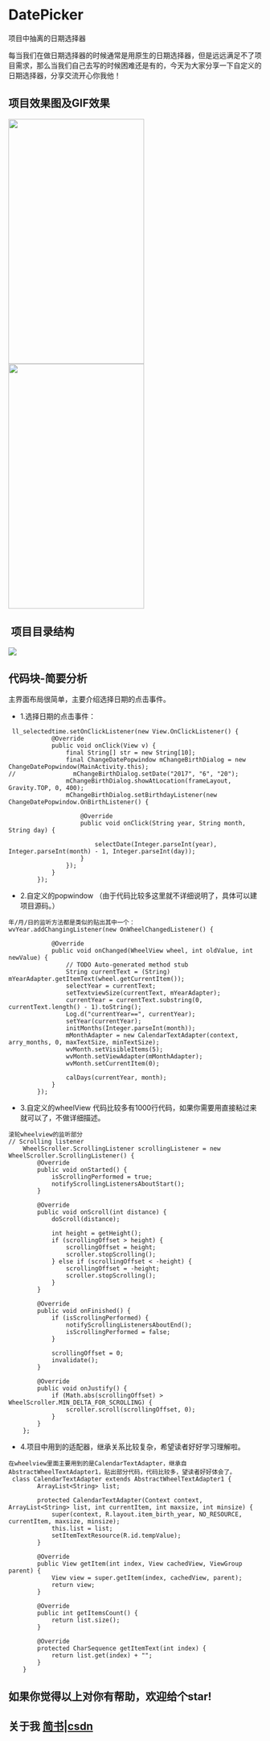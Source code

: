 # DatePicker
项目中抽离的日期选择器

  每当我们在做日期选择器的时候通常是用原生的日期选择器，但是远远满足不了项目需求，那么当我们自己去写的时候困难还是有的，今天为大家分享一下自定义的日期选择器，分享交流开心你我他！

## 项目效果图及GIF效果

<img src="https://github.com/jinhuizxc/DatePicker/blob/master/screenshots/img1.jpg" width="270" height="486"> <img src="https://github.com/jinhuizxc/DatePicker/blob/master/screenshots/2.gif" width="270" height="486" >

##  项目目录结构
<img src = "https://github.com/jinhuizxc/DatePicker/blob/master/screenshots/img2.jpg">

## 代码块-简要分析
主界面布局很简单，主要介绍选择日期的点击事件。

* 1.选择日期的点击事件：
```
 ll_selectedtime.setOnClickListener(new View.OnClickListener() {
            @Override
            public void onClick(View v) {
                final String[] str = new String[10];
                final ChangeDatePopwindow mChangeBirthDialog = new ChangeDatePopwindow(MainActivity.this);
//                mChangeBirthDialog.setDate("2017", "6", "20");
                mChangeBirthDialog.showAtLocation(frameLayout, Gravity.TOP, 0, 400);
                mChangeBirthDialog.setBirthdayListener(new ChangeDatePopwindow.OnBirthListener() {

                    @Override
                    public void onClick(String year, String month, String day) {

                        selectDate(Integer.parseInt(year), Integer.parseInt(month) - 1, Integer.parseInt(day));
                    }
                });
            }
        });
```

* 2.自定义的popwindow （由于代码比较多这里就不详细说明了，具体可以建项目源码。）
```
年/月/日的监听方法都是类似的贴出其中一个：
wvYear.addChangingListener(new OnWheelChangedListener() {

            @Override
            public void onChanged(WheelView wheel, int oldValue, int newValue) {
                // TODO Auto-generated method stub
                String currentText = (String) mYearAdapter.getItemText(wheel.getCurrentItem());
                selectYear = currentText;
                setTextviewSize(currentText, mYearAdapter);
                currentYear = currentText.substring(0, currentText.length() - 1).toString();
                Log.d("currentYear==", currentYear);
                setYear(currentYear);
                initMonths(Integer.parseInt(month));
                mMonthAdapter = new CalendarTextAdapter(context, arry_months, 0, maxTextSize, minTextSize);
                wvMonth.setVisibleItems(5);
                wvMonth.setViewAdapter(mMonthAdapter);
                wvMonth.setCurrentItem(0);

                calDays(currentYear, month);
            }
        });
```

* 3.自定义的wheelView 代码比较多有1000行代码，如果你需要用直接粘过来就可以了，不做详细描述。
```
滚轮wheelview的监听部分
// Scrolling listener
	WheelScroller.ScrollingListener scrollingListener = new WheelScroller.ScrollingListener() {
		@Override
		public void onStarted() {
			isScrollingPerformed = true;
			notifyScrollingListenersAboutStart();
		}

		@Override
		public void onScroll(int distance) {
			doScroll(distance);

			int height = getHeight();
			if (scrollingOffset > height) {
				scrollingOffset = height;
				scroller.stopScrolling();
			} else if (scrollingOffset < -height) {
				scrollingOffset = -height;
				scroller.stopScrolling();
			}
		}

		@Override
		public void onFinished() {
			if (isScrollingPerformed) {
				notifyScrollingListenersAboutEnd();
				isScrollingPerformed = false;
			}

			scrollingOffset = 0;
			invalidate();
		}

		@Override
		public void onJustify() {
			if (Math.abs(scrollingOffset) > WheelScroller.MIN_DELTA_FOR_SCROLLING) {
				scroller.scroll(scrollingOffset, 0);
			}
		}
	};
```

* 4.项目中用到的适配器，继承关系比较复杂，希望读者好好学习理解啦。
```
在wheelview里面主要用到的是CalendarTextAdapter，继承自AbstractWheelTextAdapter1，贴出部分代码，代码比较多，望读者好好体会了。
 class CalendarTextAdapter extends AbstractWheelTextAdapter1 {
        ArrayList<String> list;

        protected CalendarTextAdapter(Context context, ArrayList<String> list, int currentItem, int maxsize, int minsize) {
            super(context, R.layout.item_birth_year, NO_RESOURCE, currentItem, maxsize, minsize);
            this.list = list;
            setItemTextResource(R.id.tempValue);
        }

        @Override
        public View getItem(int index, View cachedView, ViewGroup parent) {
            View view = super.getItem(index, cachedView, parent);
            return view;
        }

        @Override
        public int getItemsCount() {
            return list.size();
        }

        @Override
        protected CharSequence getItemText(int index) {
            return list.get(index) + "";
        }
    }
```

## 如果你觉得以上对你有帮助，欢迎给个star!

## 关于我 [简书](http://www.jianshu.com/u/e0d050a2120f)|[csdn](http://blog.csdn.net/jinhui157)





